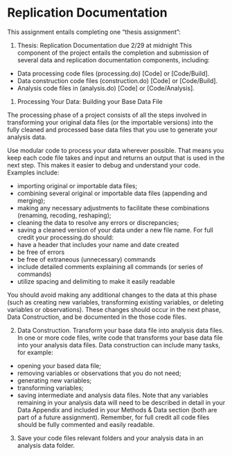 # Replication Documentation
This assignment entails completing one “thesis assignment”:

1. Thesis: Replication Documentation due 2/29 at midnight 
This component of the project entails the completion and submission of several data and
replication documentation components, including:
- Data processing code files  (processing.do) [Code] or [Code/Build].
- Data construction code files  (construction.do) [Code] or [Code/Build].
- Analysis code files in (analysis.do) [Code] or [Code/Analysis].
    

1. Processing Your Data: Building your Base Data File

The processing phase of a project consists of all the steps involved in transforming your original
data files (or the importable versions) into the fully cleaned and processed base data files that
you use to generate your analysis data.

Use modular code to process your data wherever possible. That means you keep each code file takes and input and returns an output that is used in the next step. This makes it easier to debug and understand your code. Examples include:

- importing original or importable data files;
- combining several original or importable data files (appending and merging);
- making any necessary adjustments to facilitate these combinations (renaming, recoding, reshaping);
- cleaning the data to resolve any errors or discrepancies;
- saving a cleaned version of your data under a new file name.
For full credit your processing.do should:
- have a header that includes your name and date created
- be free of errors
- be free of extraneous (unnecessary) commands
- include detailed comments explaining all commands (or series of commands)
- utilize spacing and delimiting to make it easily readable

You should avoid making any additional changes to the data at this phase (such as creating new
variables, transforming existing variables, or deleting variables or observations). These changes
should occur in the next phase, Data Construction, and be documented in the those code files. 

2. Data Construction. Transform your base data file into analysis data files. In one or more code files, write code that transforms your base data file into your analysis data files. Data construction can include many tasks, for example:
- opening your based data file;
- removing variables or observations that you do not need;
- generating new variables;
- transforming variables;
- saving intermediate and analysis data files.
Note that any variables remaining in your analysis data will need to be described in detail in
your Data Appendix and included in your Methods & Data section (both are part of a future
assignment). Remember, for full credit all code files  should be fully commented and
easily readable.

3. Save your code files relevant folders and your analysis data in an analysis data folder. 